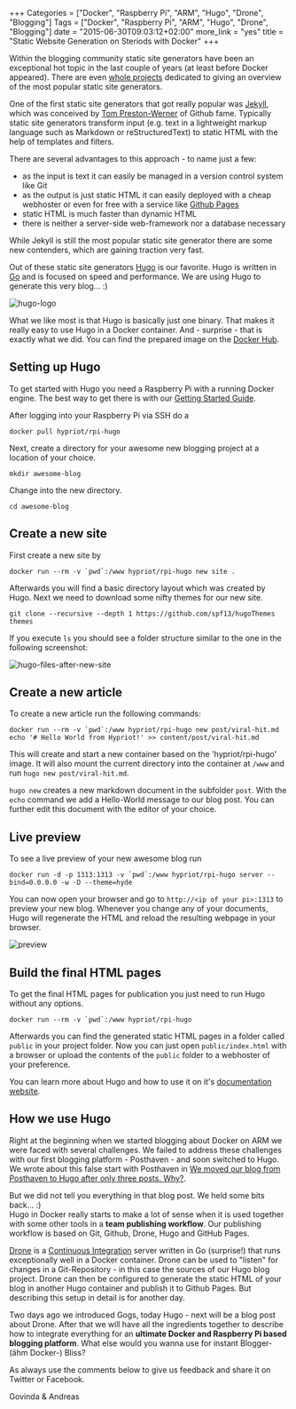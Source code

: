 +++
Categories = ["Docker", "Raspberry Pi", "ARM", "Hugo", "Drone", "Blogging"]
Tags = ["Docker", "Raspberry Pi", "ARM", "Hugo", "Drone", "Blogging"]
date = "2015-06-30T09:03:12+02:00"
more_link = "yes"
title = "Static Website Generation on Steriods with Docker"
+++

Within the blogging community static site generators have been an exceptional hot topic in the last couple of years (at least before Docker appeared).
There are even [whole projects](https://www.staticgen.com/) dedicated to giving an overview of the most popular static site generators.

One of the first static site generators that got really popular was [Jekyll](https://github.com/jekyll/jekyll/commits/master), which was conceived by [Tom Preston-Werner](http://tom.preston-werner.com/) of Github fame.
Typically static site generators transform input (e.g. text in a lightweight markup language such as Markdown or reStructuredText) to static HTML with the help of templates and filters.

<!--more-->

There are several advantages to this approach - to name just a few:

- as the input is text it can easily be managed in a version control system like Git
- as the output is just static HTML it can easily deployed with a cheap webhoster or even for free with a service like [Github Pages](https://pages.github.com/)
- static HTML is much faster than dynamic HTML
- there is neither a server-side web-framework nor a database necessary

While Jekyll is still the most popular static site generator there are some new contenders, which are gaining traction very fast.

Out of these static site generators [Hugo](http://gohugo.io/) is our favorite. Hugo is written in [Go](http://golang.org/) and is focused on speed and performance.
We are using Hugo to generate this very blog... :)

![hugo-logo](/images/hugo/hugo-logo.png)

What we like most is that Hugo is basically just one binary. That makes it really easy to use Hugo in a Docker container.
And - surprise - that is exactly what we did. You can find the prepared image on the [Docker Hub](https://registry.hub.docker.com/u/hypriot/rpi-hugo/).


Setting up Hugo
---------------
To get started with Hugo you need a Raspberry Pi with a running Docker engine.
The best way to get there is with our [Getting Started Guide](/getting-started-with-docker-on-your-arm-device/).

After logging into your Raspberry Pi via SSH do a

```
docker pull hypriot/rpi-hugo
```

Next, create a directory for your awesome new blogging project at a location of your choice.

```
mkdir awesome-blog
```

Change into the new directory.

```
cd awesome-blog
```

Create a new site
-----------------
First create a new site by

```
docker run --rm -v `pwd`:/www hypriot/rpi-hugo new site .
```

Afterwards you will find a basic directory layout which was created by Hugo.
Next we need to download some nifty themes for our new site.


```
git clone --recursive --depth 1 https://github.com/spf13/hugoThemes themes
```

If you execute `ls` you should see a folder structure similar to the one in the following screenshot:        

![hugo-files-after-new-site](/images/hugo/hugo-files-after-new-site.png)


Create a new article
--------------------
To create a new article run the following commands:

```
docker run --rm -v `pwd`:/www hypriot/rpi-hugo new post/viral-hit.md
echo '# Hello World from Hypriot!' >> content/post/viral-hit.md
```

This will create and start a new container based on the 'hypriot/rpi-hugo' image.
It will also mount the current directory into the container at `/www` and run `hugo new post/viral-hit.md`.

`hugo new` creates a new markdown document in the subfolder `post`. With the `echo` command we add a Hello-World message to our blog post.
You can further edit this document with the editor of your choice.

Live preview
------------
To see a live preview of your new awesome blog run

```
docker run -d -p 1313:1313 -v `pwd`:/www hypriot/rpi-hugo server --bind=0.0.0.0 -w -D --theme=hyde
```

You can now open your browser and go to `http://<ip of your pi>:1313` to preview your new blog.
Whenever you change any of your documents, Hugo will regenerate the HTML and reload the resulting webpage in your browser.

![preview](/images/hugo/preview.png)

Build the final HTML pages
--------------------------
To get the final HTML pages for publication you just need to run Hugo without any options.

```
docker run --rm -v `pwd`:/www hypriot/rpi-hugo
```

Afterwards you can find the generated static HTML pages in a folder called `public` in your project folder.
Now you can just open `public/index.html` with a browser or upload the contents of the `public` folder to a webhoster of your preference.

You can learn more about Hugo and how to use it on it's [documentation website](http://gohugo.io/overview/introduction/).

How we use Hugo
---------------
Right at the beginning when we started blogging about Docker on ARM we were faced with several challenges.
We failed to address these challenges with our first blogging platform - Posthaven - and soon switched to Hugo.
We wrote about this false start with Posthaven in [We moved our blog from Posthaven to Hugo after only three posts. Why?](/post/moved-from-posthaven-to-hugo/).

But we did not tell you everything in that blog post. We held some bits back... :)  
Hugo in Docker really starts to make a lot of sense when it is used together with some other tools in a **team publishing workflow**.
Our publishing workflow is based on Git, Github, Drone, Hugo and GitHub Pages.

[Drone](https://drone.io/) is a [Continuous Integration](https://en.wikipedia.org/wiki/Continuous_integration) server written in Go (surprise!) that runs exceptionally well in a Docker container.
Drone can be used to "listen" for changes in a Git-Repository - in this case the sources of our Hugo blog project. Drone can then be configured to generate the static HTML of your blog in another Hugo container and publish it to Github Pages.
But describing this setup in detail is for another day.

Two days ago we introduced Gogs, today Hugo - next will be a blog post about Drone.
After that we will have all the ingredients together to describe how to integrate everything for an __ultimate Docker and Raspberry Pi based blogging platform__.
What else would you wanna use for instant Blogger-(ähm Docker-) Bliss?

As always use the comments below to give us feedback and share it on Twitter or Facebook.

Govinda & Andreas
